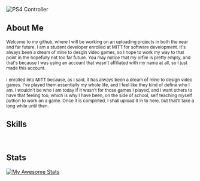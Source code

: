 ![PS4 Controller](https://github.com/LamingerShaun//src/media/banner.jpg "Logo Title Text 1")

## About Me
<sub>Welcome to my github, where I will be working on an uploading projects in both the near and far future. I am a student developer enrolled at MITT
for software development. It's always been a dream of mine to desgin video games, so I hope to work my way to that point in the hopefully not too far future. You
may  notice that my orfile is pretty empty, and that's because I was using an account that wasn't affiliated with my name at all, so I just made this account.</sub>
<br>
<br>
<sub>I enrolled into MITT because, as I said, it has always been a dream of mine to design video games. I've played them essentially my whole life, and I feel
like they kind of define who I am. I wouldn't be who I am today if it wasn't for those games I played, and I want others to have that feeling too, which is why
I have been, on the side of school, self teaching myself python to work on a game. Once it is completed, I shall upload it in to here, but that'll take a
long while until then.</sub>
<br>

## Skills
<img src="https://camo.githubusercontent.com/62f6e8463988f84339955fe80268352565a0e1b27b8811947a51668f07d73691/68747470733a2f2f696d672e736869656c64732e696f2f62616467652f636f64652d6a6176617363726970742d696e666f726d6174696f6e616c3f7374796c653d666f722d7468652d6261646765266c6f676f3d6a617661736372697074266c6f676f436f6c6f723d776869746526636f6c6f723d353162653864" alt="" data-canonical-src="https://img.shields.io/badge/code-javascript-informational?style=for-the-badge&amp;logo=javascript&amp;logoColor=white&amp;color=51be8d" style="max-width: 100%;">
<img src="https://camo.githubusercontent.com/41a4923516db87ca0a9b933923ef14ea019c48982615a3f5a7183d13abb1c317/68747470733a2f2f696d672e736869656c64732e696f2f62616467652f7765622d68746d6c2d696e666f726d6174696f6e616c3f7374796c653d666f722d7468652d6261646765266c6f676f3d68746d6c35266c6f676f436f6c6f723d776869746526636f6c6f723d353162653864" alt="" data-canonical-src="https://img.shields.io/badge/web-html-informational?style=for-the-badge&amp;logo=html5&amp;logoColor=white&amp;color=51be8d" style="max-width: 100%;">
<a target="_blank" rel="noopener noreferrer nofollow" href="https://camo.githubusercontent.com/d2d069a2b28efbdc8b461ab3c6f4d0d702c38334eaaf67c949873676b9c5ac6a/68747470733a2f2f696d672e736869656c64732e696f2f62616467652f7765622d6373732d696e666f726d6174696f6e616c3f7374796c653d666f722d7468652d6261646765266c6f676f3d63737333266c6f676f436f6c6f723d776869746526636f6c6f723d353162653864"><img src="https://camo.githubusercontent.com/d2d069a2b28efbdc8b461ab3c6f4d0d702c38334eaaf67c949873676b9c5ac6a/68747470733a2f2f696d672e736869656c64732e696f2f62616467652f7765622d6373732d696e666f726d6174696f6e616c3f7374796c653d666f722d7468652d6261646765266c6f676f3d63737333266c6f676f436f6c6f723d776869746526636f6c6f723d353162653864" alt="" data-canonical-src="https://img.shields.io/badge/web-css-informational?style=for-the-badge&amp;logo=css3&amp;logoColor=white&amp;color=51be8d" style="max-width: 100%;"></a>
<br>

## Stats
[![My Awesome Stats](https://awesome-github-stats.azurewebsites.net/user-stats/LamingerShaun?cardType=github&theme=github-dark)](https://git.io/awesome-stats-card)

